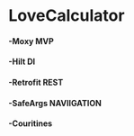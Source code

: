 # LoveCalculator
#### -Moxy MVP
#### -Hilt DI
#### -Retrofit REST
#### -SafeArgs NAVIIGATION
#### -Couritines 
